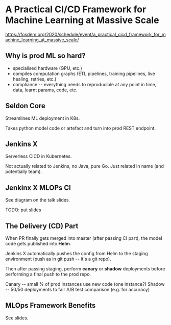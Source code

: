 # A Practical CI/CD Framework for Machine Learning at Massive Scale

https://fosdem.org/2020/schedule/event/a_practical_cicd_framework_for_machine_learning_at_massive_scale/

## Why is prod ML so hard?

* specialised hardware (GPU, etc.)
* compiles computation graphs (ETL pipelines, training pipelines, live healing, retries, etc.)
* compliance -- everything needs to reproducible at any point in time, data, learnt params, code, etc.

## Seldon Core

Streamlines ML deployment in K8s.

Takes python model code or artefact and turn into prod REST endpoint.

## Jenkins X

Serverless CICD in Kubernetes.

Not actually related to Jenkins, no Java, pure Go. Just related in name (and potentially team).

## Jenkinx X MLOPs CI

See diagram on the talk slides.

TODO: put slides

## The Delivery (CD) Part

When PR finally gets merged into master (after passing CI part), the model code gets published into **Helm**.

Jenkins X automatically pushes the config from Helm to the staging environment (push as in git push -- it's a git repo).

Then after passing staging, perform **canary** or **shadow** deployments before performing a final push to the prod repo.

Canary -- small % of prod instances use new code (one instance?)
Shadow -- 50/50 deployments to fair A/B test comparison (e.g. for accuracy)

## MLOps Framework Benefits

See slides.
